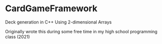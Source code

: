 # CardGameFramework
Deck generation in C++ Using 2-dimensional Arrays

Originally wrote this during some free time in my high school programming class (2021)
